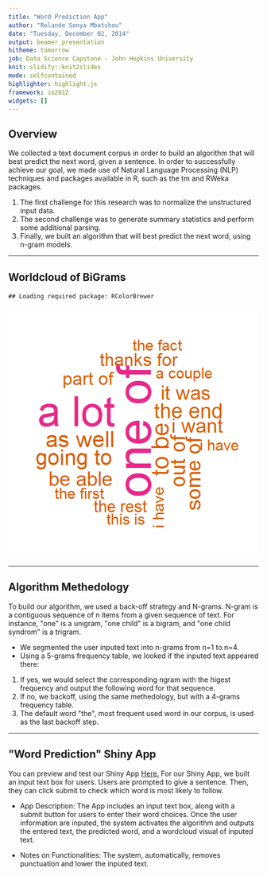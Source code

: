 ```yaml
---
title: "Word Prediction App"
author: "Rolande Sonya Mbatchou"
date: "Tuesday, December 02, 2014"
output: beamer_presentation
hitheme: tomorrow
job: Data Science Capstone - John Hopkins University
knit: slidify::knit2slides
mode: selfcontained
highlighter: highlight.js
framework: io2012
widgets: []
---
```


## Overview

We collected a text document corpus in order to build an algorithm that will best predict the next word, given a sentence. In order to successfully achieve our goal, we made use of Natural Language Processing (NLP) techniques and packages available in R, such as the tm and RWeka packages. 

1. The first challenge for this research was to normalize the unstructured input data. 
2. The second challenge was to generate summary statistics and perform some additional parsing. 
3. Finally, we built an algorithm that will best predict the next word, using n-gram models.

--- 

## Worldcloud of BiGrams


```
## Loading required package: RColorBrewer
```

![plot of chunk unnamed-chunk-2](figure/unnamed-chunk-2-1.png) 

--- 

## Algorithm Methedology

To build our algorithm, we used a back-off strategy and N-grams. N-gram is a contiguous sequence of n items from a given sequence of text. For instance, "one" is a unigram, "one child" is a bigram, and "one child syndrom" is a trigram.

- We segmented the user inputed text into n-grams from n=1 to n=4. 
- Using a 5-grams frequency table, we looked if the inputed text appeared there:

1. If yes, we would select the corresponding ngram with the higest frequency and output the following word for that sequence. 
2. If no, we backoff, using the same methedology, but with a 4-grams frequency table.
3. The default word "the", most frequent used word in our corpus, is used as the last backoff step. 

--- 

## "Word Prediction" Shiny App

You can preview and test our Shiny App [Here.](https://rmbatcho1.shinyapps.io/shinyapp/)
For our Shiny App, we built an input text box for users. Users are prompted to give a sentence. Then, they can click submit to check which word is most likely to follow.

- App Description: The App includes an input text box, along with a submit button for users to enter their word choices. Once the user information are inputed, the system activates the algorithm and outputs the entered text, the predicted word, and a wordcloud visual of inputed text.

- Notes on Functionalities: The system, automatically, removes punctuation and lower the inputed text.

